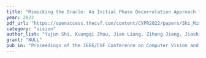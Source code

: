 ```yaml
---
title: "Mimicking the Oracle: An Initial Phase Decorrelation Approach for Class Incremental Learning"
year: 2022
pdf_url: "https://openaccess.thecvf.com/content/CVPR2022/papers/Shi_Mimicking_the_Oracle_An_Initial_Phase_Decorrelation_Approach_for_Class_CVPR_2022_paper.pdf"
category: "vision"
author_list: "Yujun Shi, Kuangqi Zhou, Jian Liang, Zihang Jiang, Jiashi Feng, Philip HS Torr, Song Bai, Vincent YF Tan"
grant: "NULL"
pub_in: "Proceedings of the IEEE/CVF Conference on Computer Vision and Pattern Recognition, 2022"
---
```

